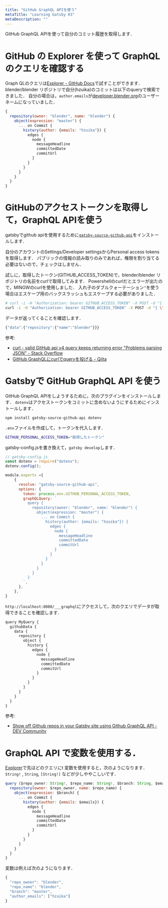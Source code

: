 ```yaml
---
title: "GitHub GraphQL APIを使う"
metaTitle: "Learning Gatsby 03"
metaDescription: ""
---
```


GitHub GraphQL APIを使って自分のコミット履歴を取得します．

# GitHub の Explorer を使って GraphQL のクエリを確認する

Graph QLのクエリは[Explorer - GitHub Docs](https://docs.github.com/ja/graphql/overview/explorer)で試すことができます．
blender/blender リポジトリで自分(hzuika)のコミットは以下のqueryで検索できました．
自分の場合は，`author.emails`が[developer.blender.org](developer.blender.org)のユーザーネームになっていました．
```js
{
  repository(owner: "blender", name: "blender") {
    object(expression: "master") {
      ... on Commit {
        history(author: {emails: "hzuika"}) {
          edges {
            node {
              messageHeadline
              committedDate
              commitUrl
            }
          }
        }
      }
    }
  }
}
```

# GitHubのアクセストークンを取得して，GraphQL APIを使う

gatsbyでgithub apiを使用するために[`gatsby-source-github-api`](https://github.com/ldd/gatsby-source-github-api)をインストールします．

自分のアカウントのSettings/Developer settingsからPersonal access tokensを取得します．
パブリックの情報の読み取りのみであれば，権限を割り当てる必要はないので，チェックはしません．

試しに，取得したトークン(GITHUB_ACCESS_TOKEN)で，blender/blender リポジトリの名前をcurlで取得してみます．
Powershellのcurlだとエラーが出たので，MINGWのcurlを使用しました．
入れ子のダブルクォーテーション`"`を使う場合はエスケープ用のバックスラッシュもエスケープする必要がありました．
```sh
# curl -i -H "Authorization: bearer GITHUB_ACCESS_TOKEN" -X POST -d "{ \"query\": \"query { repository(owner: \"blender\", name: \"blender\") { name } }\"}" https://api.github.com/graphql
curl -i -H "Authorization: bearer GITHUB_ACCESS_TOKEN" -X POST -d "{ \"query\": \"query { repository(owner: \\\"blender\\\", name: \\\"blender\\\") { name } }\"}" https://api.github.com/graphql
```

データが返ってくることを確認します．
```js
{"data":{"repository":{"name":"blender"}}}
```

参考: 
* [curl - valid GitHub api v4 query keeps returning error "Problems parsing JSON" - Stack Overflow](https://stackoverflow.com/questions/45390076/valid-github-api-v4-query-keeps-returning-error-problems-parsing-json)
* [GitHub GraphQLにcurlでqueryを投げる - Qiita](https://qiita.com/ikemura23/items/4b0dd5a82abc9364638e)

# Gatsbyで GitHub GraphQL API を使う

GitHub GraphQL APIをしようするために，次のプラグインをインストールします．
`dotenv`はアクセストークンをコミットに含めないようにするためにインストールします．
```
npm install gatsby-source-github-api dotenv
```

`.env`ファイルを作成して，トークンを代入します．
```sh
GITHUB_PERSONAL_ACCESS_TOKEN="取得したトークン"
```

gatsby-config.jsを書き換えて，`gatsby develop`します．
```js
// gatsby-config.js
const dotenv = require("dotenv");
dotenv.config();

module.exports ={
    {
      resolve: "gatsby-source-github-api",
      options: {
        token: process.env.GITHUB_PERSONAL_ACCESS_TOKEN,
        graphQLQuery: `
          query {
            repository(owner: "blender", name: "blender") {
              object(expression: "master") {
                ... on Commit {
                  history(author: {emails: "hzuika"}) {
                    edges {
                      node {
                        messageHeadline
                        committedDate
                        commitUrl
                      }
                    }
                  }
                }
              }
            }
          }
        `,
      },
    },
}
```

`http://localhost:8000/___graphql`にアクセスして，次のクエリでデータが取得できることを確認します．
```js
query MyQuery {
  githubData {
    data {
      repository {
        object {
          history {
            edges {
              node {
                messageHeadline
                committedDate
                commitUrl
              }
            }
          }
        }
      }
    }
  }
}

```


参考:
* [Show off Github repos in your Gatsby site using Github GraphQL API - DEV Community](https://dev.to/lennythedev/show-off-your-github-repos-in-your-gatsby-site-using-graphql-421l)

# GraphQL API で変数を使用する．

[Explorer](https://docs.github.com/ja/graphql/overview/explorer)で先ほどのクエリにt 変数を使用すると，次のようになります．
`String!` , `String`, `[String!]` などが少しややこしいです．

```js
query ($repo_owner: String!, $repo_name: String!, $branch: String, $emails: [String!]) {
  repository(owner: $repo_owner, name: $repo_name) {
    object(expression: $branch) {
      ... on Commit {
        history(author: {emails: $emails}) {
          edges {
            node {
              messageHeadline
              committedDate
              commitUrl
            }
          }
        }
      }
    }
  }
}
```

変数は例えば次のようになります．

```js
{
  "repo_owner": "blender",
  "repo_name": "blender",
  "branch": "master",
  "author_emails": ["hzuika"]
}
```